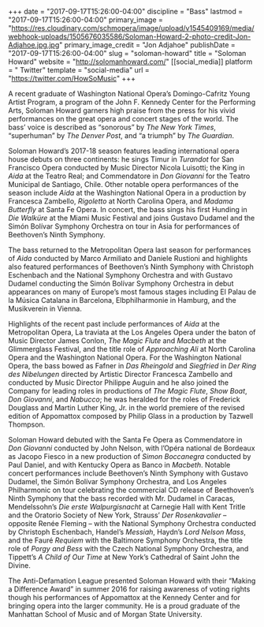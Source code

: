 +++
date = "2017-09-17T15:26:00-04:00"
discipline = "Bass"
lastmod = "2017-09-17T15:26:00-04:00"
primary_image = "https://res.cloudinary.com/schmopera/image/upload/v1545409169/media/webhook-uploads/1505676035586/Soloman-Howard-2-photo-credit-Jon-Adjahoe.jpg.jpg"
primary_image_credit = "Jon Adjahoe"
publishDate = "2017-09-17T15:26:00-04:00"
slug = "soloman-howard"
title = "Soloman Howard"
website = "http://solomanhoward.com/"
[[social_media]]
platform = " Twitter"
template = "social-media"
url = "https://twitter.com/HowSoMusic"
+++

A recent graduate of Washington National Opera’s Domingo-Cafritz Young Artist Program, a program of the John F. Kennedy Center for the Performing Arts, Soloman Howard garners high praise from the press for his vivid performances on the great opera and concert stages of the world.  The bass’ voice is described as “sonorous” by *The New York Times*, “superhuman” by *The Denver Post*, and “a triumph” by *The Guardian*.

Soloman Howard’s 2017-18 season features leading international opera house debuts on three continents: he sings Timur in *Turandot* for San Francisco Opera conducted by Music Director Nicola Luisotti; the King in *Aida* at the Teatro Real; and Commendatore in *Don Giovanni* for the Teatro Municipal de Santiago, Chile.  Other notable opera performances of the season include *Aida* at the Washington National Opera in a production by Francesca Zambello, *Rigoletto* at North Carolina Opera, and *Madama Butterfly* at Santa Fe Opera.  In concert, the bass sings his first Hunding in *Die Walküre* at the Miami Music Festival and joins Gustavo Dudamel and the Simón Bolívar Symphony Orchestra on tour in Asia for performances of Beethoven’s Ninth Symphony.

The bass returned to the Metropolitan Opera last season for performances of *Aida* conducted by Marco Armiliato and Daniele Rustioni and highlights also featured performances of Beethoven’s Ninth Symphony with Christoph Eschenbach and the National Symphony Orchestra and with Gustavo Dudamel conducting the Simón Bolívar Symphony Orchestra in debut appearances on many of Europe’s most famous stages including El Palau de la Música Catalana in Barcelona, Elbphilharmonie in Hamburg, and the Musikverein in Vienna.

Highlights of the recent past include performances of *Aida* at the Metropolitan Opera, La traviata at the Los Angeles Opera under the baton of Music Director James Conlon, *The Magic Flute* and *Macbeth* at the Glimmerglass Festival, and the title role of *Approaching Ali* at North Carolina Opera and the Washington National Opera.  For the Washington National Opera, the bass bowed as Fafner in *Das Rheingold* and *Siegfried* in *Der Ring des Nibelungen* directed by Artistic Director Francesca Zambello and conducted by Music Director Philippe Auguin and he also joined the Company for leading roles in productions of *The Magic Flute*, *Show Boat*, *Don Giovanni*, and *Nabucco*; he was heralded for the roles of Frederick Douglass and Martin Luther King, Jr. in the world premiere of the revised edition of Appomattox composed by Philip Glass in a production by Tazwell Thompson.  

Soloman Howard debuted with the Santa Fe Opera as Commendatore in *Don Giovanni* conducted by John Nelson, with l’Opéra national de Bordeaux as Jacopo Fiesco in a new production of *Simon Boccanegra* conducted by Paul Daniel, and with Kentucky Opera as Banco in *Macbeth*.  Notable concert performances include Beethoven’s Ninth Symphony with Gustavo Dudamel, the Simón Bolívar Symphony Orchestra, and Los Angeles Philharmonic on tour celebrating the commercial CD release of Beethoven’s Ninth Symphony that the bass recorded with Mr. Dudamel in Caracas, Mendelssohn’s *Die erste Walpurgisnacht* at Carnegie Hall with Kent Tritle and the Oratorio Society of New York, Strauss’ *Der Rosenkavalier* – opposite Renée Fleming – with the National Symphony Orchestra conducted by Christoph Eschenbach, Handel’s *Messiah*, Haydn’s *Lord Nelson Mass*, and the Fauré *Requiem* with the Baltimore Symphony Orchestra, the title role of *Porgy and Bess* with the Czech National Symphony Orchestra, and Tippett’s *A Child of Our Time* at New York’s Cathedral of Saint John the Divine.

The Anti-Defamation League presented Soloman Howard with their “Making a Difference Award” in summer 2016 for raising awareness of voting rights though his performances of Appomattox at the Kennedy Center and for bringing opera into the larger community.  He is a proud graduate of the Manhattan School of Music and of Morgan State University. 
